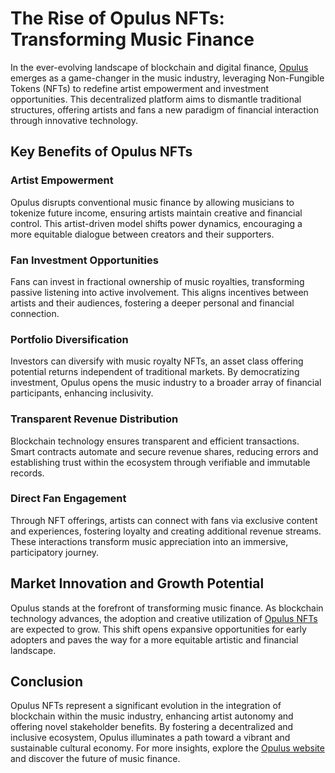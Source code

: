 # The Rise of Opulus NFTs: Transforming Music Finance

In the ever-evolving landscape of blockchain and digital finance, [Opulus](https://opulus.org/) emerges as a game-changer in the music industry, leveraging Non-Fungible Tokens (NFTs) to redefine artist empowerment and investment opportunities. This decentralized platform aims to dismantle traditional structures, offering artists and fans a new paradigm of financial interaction through innovative technology.

## Key Benefits of Opulus NFTs

### Artist Empowerment
Opulus disrupts conventional music finance by allowing musicians to tokenize future income, ensuring artists maintain creative and financial control. This artist-driven model shifts power dynamics, encouraging a more equitable dialogue between creators and their supporters.

### Fan Investment Opportunities
Fans can invest in fractional ownership of music royalties, transforming passive listening into active involvement. This aligns incentives between artists and their audiences, fostering a deeper personal and financial connection.

### Portfolio Diversification
Investors can diversify with music royalty NFTs, an asset class offering potential returns independent of traditional markets. By democratizing investment, Opulus opens the music industry to a broader array of financial participants, enhancing inclusivity.

### Transparent Revenue Distribution
Blockchain technology ensures transparent and efficient transactions. Smart contracts automate and secure revenue shares, reducing errors and establishing trust within the ecosystem through verifiable and immutable records.

### Direct Fan Engagement
Through NFT offerings, artists can connect with fans via exclusive content and experiences, fostering loyalty and creating additional revenue streams. These interactions transform music appreciation into an immersive, participatory journey.

## Market Innovation and Growth Potential

Opulus stands at the forefront of transforming music finance. As blockchain technology advances, the adoption and creative utilization of [Opulus NFTs](https://opulus.org/) are expected to grow. This shift opens expansive opportunities for early adopters and paves the way for a more equitable artistic and financial landscape.

## Conclusion

Opulus NFTs represent a significant evolution in the integration of blockchain within the music industry, enhancing artist autonomy and offering novel stakeholder benefits. By fostering a decentralized and inclusive ecosystem, Opulus illuminates a path toward a vibrant and sustainable cultural economy. For more insights, explore the [Opulus website](https://opulus.org/) and discover the future of music finance.